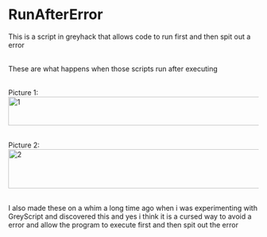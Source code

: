# RunAfterError
This is a script in greyhack that allows code to run first and then spit out a error


<br>These are what happens when those scripts run after executing</br>

<br>Picture 1:</br>
<img width="753" height="58" alt="1" src="https://github.com/user-attachments/assets/7bb87d81-1d38-4d84-bf7e-ccbc4cbc9717" />

<br>Picture 2:</br>
<img width="509" height="79" alt="2" src="https://github.com/user-attachments/assets/1bc632a2-5b99-4ddf-ab41-3186fa82e20f" />

<br>I also made these on a whim a long time ago when i was experimenting with GreyScript and discovered this and yes i think it is a cursed way to avoid a error and allow the program to execute first and then spit out the error</br>

